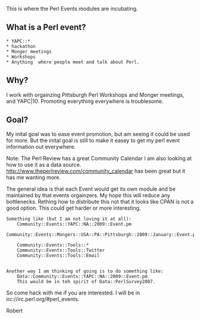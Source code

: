 
This is where the Perl Events modules are incubating.

What is a Perl event?  
--------------------
	* YAPC::*
	* hackathon
	* Monger meetings
	* Workshops
	* Anything  where people meet and talk about Perl.

Why?
----
I work with orgainzing Pittsburgh Perl Workshops and Monger meetings, and YAPC|10.  Promoting everything everywhere is troublesome.


Goal?
-----
My inital goal was to ease event promotion, but am seeing it could be used for more.  But the inital goal is still to make it easey to get my perl event information out everywhere.




Note:  The Perl Review has a great Community Calendar I am also looking at how to use it as a data source.
http://www.theperlreview.com/community_calendar has been great but it has me wanting more.


The general idea is that each Event would get its own module and be maintained by that events orgainzers.  My hope this will reduce any bottlenecks.
Rething how to distribute this not that it looks like CPAN is not a good option.  This could get harder or more interesting.

	Something like (but I am not loving it at all):
		Community::Events::YAPC::NA::2009::Event.pm
		Community::Events::Mongers::USA::PA::Pittsburgh::2009::January::Event.pm

		Community::Events::Tools::*
		Community::Events::Tools::Twitter
		Community::Events::Tools::Email


	Another way I am thinking of going is to do something like:
		Data::Community::Events::YAPC::NA::2009::Event.pm
		This would be in teh spirit of Data::PerlSurvey2007.


So come hack with me if you are interested.  I will be in irc://irc.perl.org/#perl_events.

Robert
